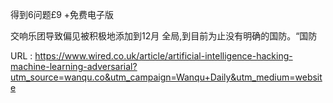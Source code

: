 得到6问题£9 
 +免费电子版 
  
 交响乐团导致偏见被积极地添加到12月 
 全局,到目前为止没有明确的国防。“国防 
   
  URL : https://www.wired.co.uk/article/artificial-intelligence-hacking-machine-learning-adversarial?utm_source=wanqu.co&utm_campaign=Wanqu+Daily&utm_medium=website